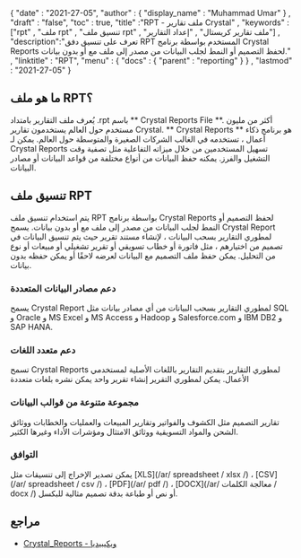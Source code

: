 {
  "date" : "2021-27-05",
  "author" : {
    "display_name" : "Muhammad Umar"
} ,
  "draft" : "false",
  "toc" : true,
  "title" :"RPT - ملف تقارير Crystal" ,
  "keywords" :["rpt" , "ملف rpt" , "تنسيق ملف rpt" , "ملف تقارير كريستال" , "إعداد التقارير"] ,
  "description":"تعرف على تنسيق دفق RPT المستخدم بواسطة برنامج Crystal Reports لحفظ التصميم أو النمط لجلب البيانات من مصدر إلى ملف مع أو بدون بيانات." ,
  "linktitle" : "RPT",
  "menu" : {
    "docs" : {
      "parent" : "reporting"
}
} ,
  "lastmod" : "2021-27-05"
}

## ما هو ملف RPT؟ ##
يُعرف ملف التقارير بامتداد .rpt باسم ** Crystal Reports File **. أكثر من مليون مستخدم حول العالم يستخدمون تقارير Crystal. ** Crystal Reports ** هو برنامج ذكاء أعمال ، تستخدمه في الغالب الشركات الصغيرة والمتوسطة حول العالم. يمكن لـ Crystal Reports تسهيل المستخدمين من خلال ميزاته التفاعلية مثل تصفية وقت التشغيل والفرز. يمكنه حفظ البيانات من أنواع مختلفة من قواعد البيانات أو مصادر البيانات.

## تنسيق ملف RPT

يتم استخدام تنسيق ملف RPT بواسطة برنامج Crystal Reports لحفظ التصميم أو النمط لجلب البيانات من مصدر إلى ملف مع أو بدون بيانات. يسمح Crystal Report لمطوري التقارير بسحب البيانات ، لإنشاء مستند تقرير حيث يتم تنسيق البيانات في تصميم من اختيارهم ، مثل فاتورة أو خطاب تسويقي أو تقرير تشغيلي أو مبيعات أو نوع من التحليل. يمكن حفظ ملف التصميم مع البيانات لعرضه لاحقًا أو يمكن حفظه بدون بيانات.

### دعم مصادر البيانات المتعددة
يسمح Crystal Report لمطوري التقارير بسحب البيانات من أي مصادر بيانات مثل SQL و Oracle و MS Excel و MS Access و Hadoop و Salesforce.com و IBM DB2 و SAP HANA.

### دعم متعدد اللغات
تسمح Crystal Reports لمطوري التقارير بتقديم التقارير باللغات الأصلية لمستخدمي الأعمال. يمكن لمطوري التقرير إنشاء تقرير واحد يمكن نشره بلغات متعددة

### مجموعة متنوعة من قوالب البيانات
تقارير التصميم مثل الكشوف والفواتير وتقارير المبيعات والعمليات والخطابات ووثائق الشحن والمواد التسويقية ووثائق الامتثال ومؤشرات الأداء وغيرها الكثير.

### التوافق
يمكن تصدير الإخراج إلى تنسيقات مثل [XLS](/ar/ spreadsheet / xlsx /) ، [CSV](/ar/ spreadsheet / csv /) ، [PDF](/ar/ pdf /) ، [DOCX](/ar/ معالجة الكلمات / docx /) أو نص أو طباعة بدقة تصميم مثالية للبكسل.




## مراجع ##

- [Crystal_Reports - ويكيبيديا](https://en.wikipedia.org/wiki/Crystal_Reports)


